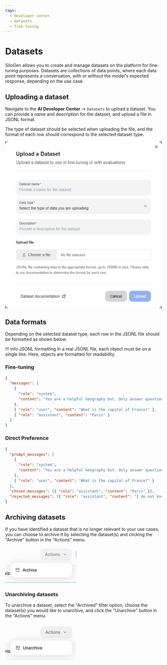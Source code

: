 ```yaml
---
tags:
  - developer center
  - datasets
  - fine-tuning
---
```


# Datasets

SiloGen allows you to create and manage datasets on the platform for fine-tuning purposes. Datasets are collections of data points, where each data point represents a conversation, with or without the model's expected response, depending on the use case.

## Uploading a dataset

Navigate to the **AI Developer Center** → `Datasets` to upload a dataset. You can provide a name and description for the dataset, and upload a file in JSONL format.

The type of dataset should be selected when uploading the file, and the format of each row should correspond to the selected dataset type.

![Upload dataset](../../img/training/datasets-upload-dataset.png)

## Data formats

Depending on the selected dataset type, each row in the JSONL file should be formatted as shown below.

!!! info JSONL formatting
    In a real JSONL file, each object must be on a single line. Here, objects are formatted for readability.

### Fine-tuning

```json
{
  "messages": [
    {
      "role": "system",
      "content": "You are a helpful Geography bot. Only answer questions about Geography."
    },
    { "role": "user", "content": "What is the capital of France?" },
    { "role": "assistant", "content": "Paris" }
  ]
}
```

### Direct Preference

```json
{
  "prompt_messages": [
    {
      "role": "system",
      "content": "You are a helpful Geography bot. Only answer questions about Geography."
    },
    { "role": "user", "content": "What is the capital of France?" }
  ],
  "chosen_messages": [{ "role": "assistant", "content": "Paris" }],
  "rejected_messages": [{ "role": "assistant", "content": "I do not know" }]
}
```

## Archiving datasets

If you have identified a dataset that is no longer relevant to your use cases, you can choose to archive it by selecting the dataset(s) and clicking the "Archive" button in the "Actions" menu.

![Archive dataset](../../img/training/datasets-archive.png)

### Unarchiving datasets

To unarchive a dataset, select the "Archived" filter option, choose the dataset(s) you would like to unarchive, and click the "Unarchive" button in the "Actions" menu.

![Unarchive dataset](../../img/training/datasets-unarchive.png)
